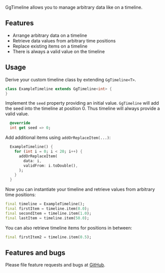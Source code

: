 GgTimeline allows you to manage arbitrary data like on a timeline.

## Features

- Arrange arbitrary data on a timeline
- Retrieve data values from arbitrary time positions
- Replace existing items on a timeline
- There is always a valid value on the timeline

## Usage

Derive your custom timeline class by extending `GgTimeline<T>`.

~~~dart
class ExampleTimeline extends GgTimeline<int> {
}
~~~

Implement the `seed` property providing an initial value. `GgTimeline` will add
the seed into the timeline at position 0. Thus timeline will always provide a
valid value.

~~~dart
  @override
  int get seed => 0;
~~~

Add additional items using `addOrReplaceItem(...)`:

~~~dart
  ExampleTimeline() {
    for (int i = 0; i < 20; i++) {
      addOrReplaceItem(
        data: i,
        validFrom: i.toDouble(),
      );
    }
  }
~~~

Now you can instantiate your timeline and retrieve values from arbitrary time positions:

~~~dart
final timeline = ExampleTimeline();
final firstItem = timeline.item(0.0);
final secondItem = timeline.item(1.0);
final lastItem = timeline.item(50.0);
~~~

You can also retrieve timeline items for positions in between:

~~~dart
final firstItem2 = timeline.item(0.5);
~~~

## Features and bugs

Please file feature requests and bugs at [GitHub](https://github.com/inlavigo/gg_timeline).
